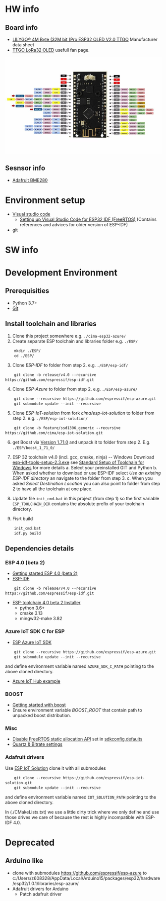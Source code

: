 # HW info

## Board info
- [LILYGO® 4M Byte (32M bit )Pro ESP32 OLED V2.0 TTGO](http://www.lilygo.cn/prod_view.aspx?TypeId=50032&Id=1152) Manufacturer data sheet
- [TTGO LoRa32 OLED](https://hackaday.io/project/27791-esp32-lora-oled-module) usefull fan page.

![](./Lilygo-TTGO-wiring.jpg)

## Sesnsor info
- [Adafruit BME280](https://cdn-shop.adafruit.com/datasheets/BST-BME280_DS001-10.pdf)

# Environment setup
- [Visual studio code](https://code.visualstudio.com/)
  - [Setting up Visual Studio Code for ESP32 IDF (FreeRTOS)](https://github.com/Deous/VSC-Guide-for-esp32) (Contains references and advices for older version of ESP-IDF)
- git

# SW info

# Development Environment

## Prerequisities
- Python 3.7+
- [Git](https://git-scm.com/download/win)

## Install toolchain and libraries
1. Clone this project somewhere e.g. `./cima-esp32-azure/`
2. Create separate ESP toolchain and libraries folder e.g. `./ESP/`
```
    mkdir ./ESP/
    cd ./ESP/
```
3. Clone _ESP-IDF_ to folder from step 2. e.g. `./ESP/esp-idf/`
```
    git clone -b release/v4.0 --recursive https://github.com/espressif/esp-idf.git
```
4. Clone _ESP-Azure_ to folder from step 2. e.g. `./ESP/esp-azure/`
```
    git clone --recursive https://github.com/espressif/esp-azure.git
    git submodule update --init --recursive
```
5. Clone _ESP-IoT-solution_ from fork _cima/esp-iot-solution_ to folder from step 2. e.g. `./ESP/esp-iot-solution/`
```
    git clone -b feature/ssd1306_generic --recursive https://github.com/cima/esp-iot-solution.git
```
6. get Boost via [Version 1.71.0](https://www.boost.org/users/history/version_1_71_0.html) and unpack it to folder from step 2. E.g. `./ESP/boost_1_71_0/`
7. ESP 32 toolchain v4.0 (incl. gcc, cmake, ninja) -- Windows
Download [esp-idf-tools-setup-2.3.exe](https://dl.espressif.com/dl/esp-idf-tools-setup-2.3.exe) see [Standard Setup of Toolchain for Windows](https://docs.espressif.com/projects/esp-idf/en/release-v4.0/get-started/windows-setup.html) for more details
  a. Select your preinstalled GIT and Python
  b. When asked whether to download or use ESP-IDF select _Use an existing ESP-IDF directory_ an navigate to the folder from step 3.
  c. When you asked _Select Destination Location_ you can also point to folder from step 2 to have all the toolchain at one place.

8. Update file `init_cmd.bat` in this project (from step 1) so the first variable `ESP_TOOLCHAIN_DIR` contains the absolute prefix of your toolchain directory.
9. Fisrt build
```
    init_cmd.bat
    idf.py build
```

## Dependencies details

### ESP 4.0 (beta 2)
- [Getting started ESP 4.0 (beta 2)](https://docs.espressif.com/projects/esp-idf/en/v4.0-beta2/get-started/index.html)
- [ESP-IDF](https://github.com/espressif/esp-idf)
```
    git clone -b release/v4.0 --recursive https://github.com/espressif/esp-idf.git
```
- [ESP-toolchain 4.0 beta 2 Installer](https://docs.espressif.com/projects/esp-idf/en/v4.0-beta2/get-started/windows-setup.html)
  - python 3.6+
  - cmake 3.13
  - mingw32-make 3.82

### Azure IoT SDK C for ESP
- [ESP Azure IoT SDK](https://github.com/espressif/esp-azure)
```
    git clone --recursive https://github.com/espressif/esp-azure.git
    git submodule update --init --recursive
```
and define environment variable named `AZURE_SDK_C_PATH` pointing to the above cloned directory.

- [Azure IoT Hub example](https://github.com/Azure/azure-iot-sdk-c/blob/350b51f5abaedc975dae5419ad1fa4add7635fd2/iothub_client/samples/iothub_ll_client_x509_sample/iothub_ll_client_x509_sample.c)

### BOOST
- [Getting started with boost](https://www.boost.org/doc/libs/1_71_0/more/getting_started/windows.html)
- Ensure environment variable *BOOST_ROOT* that contain path to unpacked boost distribution.

### Misc

- [Disable FreeRTOS static allocation API](https://esp32.com/viewtopic.php?t=3504) set in [sdkconfig.defaults](sdkconfig.defaults)
- [Quartz & Bitrate settings](https://docs.espressif.com/projects/esp-idf/en/latest/get-started/index.html#get-started-connect)

### Adafruit drivers
Use [ESP IoT Solution](https://github.com/espressif/esp-iot-solution/) clone it with all submodules
```
    git clone --recursive https://github.com/espressif/esp-iot-solution.git
    git submodule update --init --recursive
```
and define environment variable named `IOT_SOLUTION_PATH` pointing to the above cloned directory.

In (./CMakeLists.txt) we use a little dirty trick where we only define and use those drives we care of because the rest is highly incompatible with ESP-IDF 4.0.

# Deprecated

## Arduino like
- clone with submodules https://github.com/espressif/esp-azure to c:/Users/z608328/AppData/Local/Arduino15/packages/esp32/hardware/esp32/1.0.1/libraries/esp-azure/
- Adafruit drivers for Arduino
  - Patch adafruit driver
